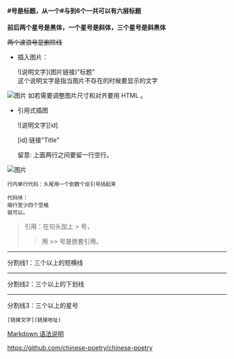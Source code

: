 #### #号是标题，从一个#与到6个一共可以有六层标题

**前后两个星号是黑体，一个星号是斜体，三个星号是斜黑体**

~~两个波浪号是删除线~~

* 插入图片：

    \!\[说明文字\](图片链接)"标题"     
    这个说明文字是指当图片不存在的时候要显示的文字 

![图片](https://cdn.pixabay.com/photo/2013/11/01/12/44/red-currant-203929_640.jpg)
如若需要调整图片尺寸和对齐要用 HTML 。


* 引用式插图

     \!\[说明文字\]\[id\]
     
     \[id\]:链接"Title" 
     
     留意: 上面两行之间要留一行空行。


![图片][Icon01]

[Icon01]: https://cdn.pixabay.com/photo/2018/07/15/10/03/currants-3539264_640.jpg



```行内单行代码：头尾用一个到数个反引号括起来```

    代码块：
    缩行至少四个空格
    就可以。


> 引用：在句头加上 > 号，
>> 用 >> 号是嵌套引用。


----
分割线1：三个以上的短横线
____
分割线2：三个以上的下划线
****
分割线3：三个以上的星号


`[链接文字](链接地址)`

[Markdown 语法说明](https://www.appinn.com/markdown/)

https://github.com/chinese-poetry/chinese-poetry
